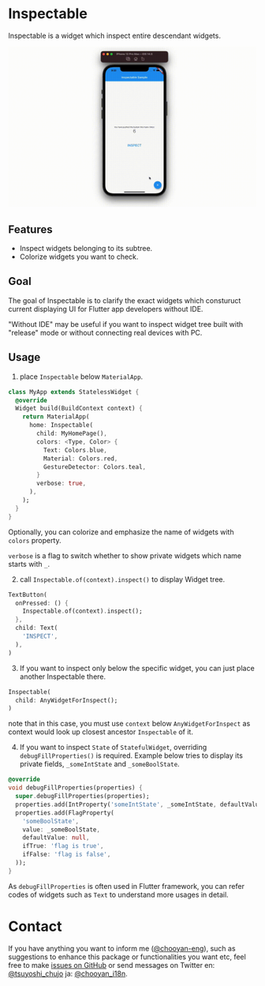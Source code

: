 # Inspectable

Inspectable is a widget which inspect entire descendant widgets.

![inspectable_demo](https://github.com/chooyan-eng/inspectable/raw/main/assets/inspectable_sample.gif)

## Features

- Inspect widgets belonging to its subtree.
- Colorize widgets you want to check.

## Goal

The goal of Inspectable is to clarify the exact widgets which consturuct current displaying UI for Flutter app developers without IDE.

"Without IDE" may be useful if you want to inspect widget tree built with "release" mode or without connecting real devices with PC.

## Usage

1. place `Inspectable` below `MaterialApp`.

```dart
class MyApp extends StatelessWidget {
  @override
  Widget build(BuildContext context) {
    return MaterialApp(
      home: Inspectable(
        child: MyHomePage(),
        colors: <Type, Color> {
          Text: Colors.blue,
          Material: Colors.red,
          GestureDetector: Colors.teal,
        }
        verbose: true,
      ),
    );
  }
}
```

Optionally, you can colorize and emphasize the name of widgets with `colors` property.

`verbose` is a flag to switch whether to show private widgets which name starts with `_`.

2. call `Inspectable.of(context).inspect()` to display Widget tree.

```dart
TextButton(
  onPressed: () {
    Inspectable.of(context).inspect();
  },
  child: Text(
    'INSPECT',
  ),
)
```

3. If you want to inspect only below the specific widget, you can just place another Inspectable there.

```dart
Inspectable(
  child: AnyWidgetForInspect();
)
```

note that in this case, you must use `context` below `AnyWidgetForInspect` as context would look up closest ancestor `Inspectable` of it.

4. If you want to inspect `State` of `StatefulWidget`, overriding `debugFillProperties()` is required. Example below tries to display its private fields, `_someIntState` and `_someBoolState`.

```dart  
@override
void debugFillProperties(properties) {
  super.debugFillProperties(properties);
  properties.add(IntProperty('someIntState', _someIntState, defaultValue: null));
  properties.add(FlagProperty(
    'someBoolState',
    value: _someBoolState,
    defaultValue: null,
    ifTrue: 'flag is true',
    ifFalse: 'flag is false',
  ));
}
```

As `debugFillProperties` is often used in Flutter framework, you can refer codes of widgets such as `Text` to understand more usages in detail.

# Contact

If you have anything you want to inform me ([@chooyan-eng](https://github.com/chooyan-eng)), such as suggestions to enhance this package or functionalities you want etc, feel free to make [issues on GitHub](https://github.com/chooyan-eng/inspectable/issues) or send messages on Twitter en: [@tsuyoshi_chujo](https://twitter.com/tsuyoshi_chujo) ja: [@chooyan_i18n](https://twitter.com/chooyan_i18n).